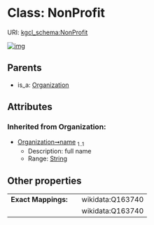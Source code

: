 
# Class: NonProfit




URI: [kgcl_schema:NonProfit](https://w3id.org/hrshdhgd/kgcl-schema/NonProfit)


[![img](https://yuml.me/diagram/nofunky;dir:TB/class/[Organization],[Organization]^-[NonProfit&#124;name(i):string])](https://yuml.me/diagram/nofunky;dir:TB/class/[Organization],[Organization]^-[NonProfit&#124;name(i):string])

## Parents

 *  is_a: [Organization](Organization.md)

## Attributes


### Inherited from Organization:

 * [Organization➞name](Organization_name.md)  <sub>1..1</sub>
     * Description: full name
     * Range: [String](types/String.md)

## Other properties

|  |  |  |
| --- | --- | --- |
| **Exact Mappings:** | | wikidata:Q163740 |
|  | | wikidata:Q163740 |

